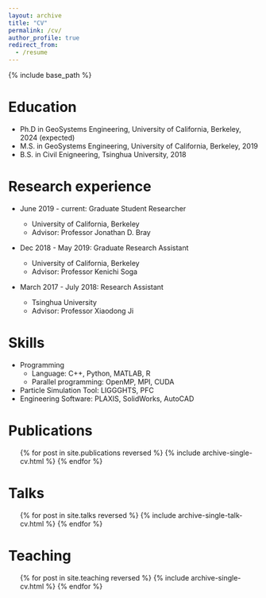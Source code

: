 ```yaml
---
layout: archive
title: "CV"
permalink: /cv/
author_profile: true
redirect_from:
  - /resume
---
```


{% include base_path %}

Education
======
* Ph.D in GeoSystems Engineering, University of California, Berkeley, 2024 (expected)
* M.S. in GeoSystems Engineering, University of California, Berkeley, 2019
* B.S. in Civil Enigneering, Tsinghua University, 2018

Research experience
======
* June 2019 - current: Graduate Student Researcher
  * University of California, Berkeley
  * Advisor: Professor Jonathan D. Bray
 
* Dec 2018 - May 2019: Graduate Research Assistant
  * University of California, Berkeley
  * Advisor: Professor Kenichi Soga

* March 2017 - July 2018: Research Assistant
  * Tsinghua University
  * Advisor: Professor Xiaodong Ji

Skills
======
* Programming
  * Language: C++, Python, MATLAB, R
  * Parallel programming: OpenMP, MPI, CUDA
* Particle Simulation Tool: LIGGGHTS, PFC
* Engineering Software: PLAXIS, SolidWorks, AutoCAD 

Publications
======
  <ul>{% for post in site.publications reversed %}
    {% include archive-single-cv.html %}
  {% endfor %}</ul>
  
Talks
======
  <ul>{% for post in site.talks reversed %}
    {% include archive-single-talk-cv.html  %}
  {% endfor %}</ul>
  
Teaching
======
  <ul>{% for post in site.teaching reversed %}
    {% include archive-single-cv.html %}
  {% endfor %}</ul>
  
